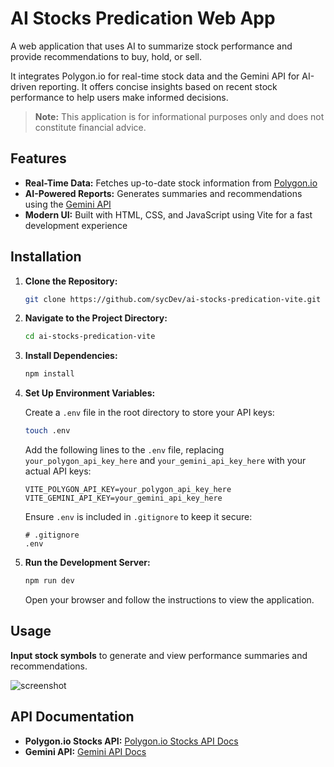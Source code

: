 # AI Stocks Predication Web App

A web application that uses AI to summarize stock performance and provide recommendations to buy, hold, or sell.

It integrates Polygon.io for real-time stock data and the Gemini API for AI-driven reporting. It offers concise insights based on recent stock performance to help users make informed decisions.

> **Note:** This application is for informational purposes only and does not constitute financial advice.

## Features

- **Real-Time Data:** Fetches up-to-date stock information from [Polygon.io](https://polygon.io/)
- **AI-Powered Reports:** Generates summaries and recommendations using the [Gemini API](https://ai.google.dev/gemini-api)
- **Modern UI:** Built with HTML, CSS, and JavaScript using Vite for a fast development experience

## Installation

1. **Clone the Repository:**

    ```bash
    git clone https://github.com/sycDev/ai-stocks-predication-vite.git
    ```

2. **Navigate to the Project Directory:**

    ```bash
    cd ai-stocks-predication-vite
    ```

3. **Install Dependencies:**

    ```bash
    npm install
    ```

4. **Set Up Environment Variables:**

    Create a `.env` file in the root directory to store your API keys:

    ```bash
    touch .env
    ```

    Add the following lines to the `.env` file, replacing `your_polygon_api_key_here` and `your_gemini_api_key_here` with your actual API keys:

    ```env
    VITE_POLYGON_API_KEY=your_polygon_api_key_here
    VITE_GEMINI_API_KEY=your_gemini_api_key_here
    ```

    Ensure `.env` is included in `.gitignore` to keep it secure:

    ```plaintext
    # .gitignore
    .env
    ```

5. **Run the Development Server:**

    ```bash
    npm run dev
    ```

    Open your browser and follow the instructions to view the application.

## Usage

**Input stock symbols** to generate and view performance summaries and recommendations.

![screenshot](https://github.com/user-attachments/assets/6228f0c2-7c02-4eee-a566-a2fdfadb493c)

## API Documentation

- **Polygon.io Stocks API:** [Polygon.io Stocks API Docs](https://polygon.io/docs/stocks/getting-started)
- **Gemini API:** [Gemini API Docs](https://ai.google.dev/gemini-api/docs)
